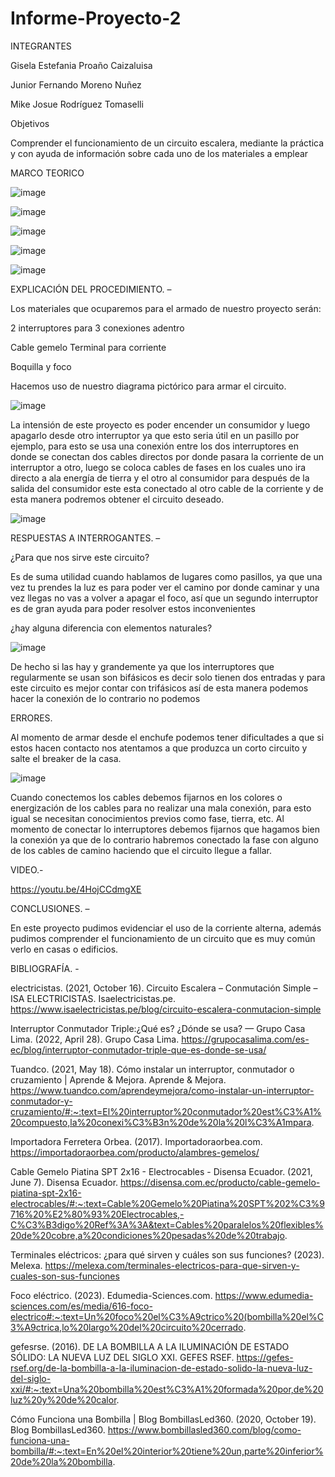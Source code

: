 # Informe-Proyecto-2

INTEGRANTES

Gisela Estefania Proaño Caizaluisa

Junior Fernando Moreno Nuñez

Mike Josue Rodríguez Tomaselli

Objetivos

Comprender el funcionamiento de un circuito escalera, mediante la práctica y con ayuda de información sobre cada uno de los materiales a emplear

MARCO TEORICO

![image](https://user-images.githubusercontent.com/116831534/213510586-5c66adc5-49e7-422e-b448-6c1d0dd1d238.png)

![image](https://user-images.githubusercontent.com/116831534/213510628-15d35be3-f409-4397-90d5-ea402d21d4ec.png)

![image](https://user-images.githubusercontent.com/116831534/213510671-052ae722-16dd-49b2-8b35-34d4c72b0ed3.png)

![image](https://user-images.githubusercontent.com/116831534/213510724-c7f62556-82df-46f3-ad95-39c6aec10637.png)

![image](https://user-images.githubusercontent.com/116831534/213510758-77458123-b757-40b6-9499-08e50fc491cc.png)

EXPLICACIÓN DEL PROCEDIMIENTO. –

Los materiales que ocuparemos para el armado de nuestro proyecto serán:

2 interruptores para  3 conexiones adentro

Cable gemelo Terminal para corriente

Boquilla y foco 

Hacemos uso de nuestro diagrama pictórico para armar el circuito.

![image](https://user-images.githubusercontent.com/116831534/213510999-34f2429f-596f-4fbf-929c-478aa52dde4a.png)

La intensión de este proyecto es poder encender un consumidor y luego apagarlo desde otro interruptor ya que esto seria útil en un pasillo por ejemplo, para esto se usa una conexión entre los dos interruptores en donde se conectan dos cables directos por donde pasara la corriente de un interruptor a otro, luego se coloca cables de fases en los cuales uno ira directo a ala energía de tierra y el otro al consumidor para después de la salida del consumidor este esta conectado al otro cable de la corriente y de esta manera podremos obtener el circuito deseado.

![image](https://user-images.githubusercontent.com/116831534/213513753-532c2e64-d707-4636-a076-dc4e7a199d0b.png)

RESPUESTAS A INTERROGANTES. – 

¿Para que nos sirve este circuito?

Es de suma utilidad cuando hablamos de lugares como pasillos, ya que una vez tu prendes la luz es para poder ver el camino por donde caminar y una vez llegas no vas a volver a apagar el foco, así que un segundo interruptor es de gran ayuda para poder resolver estos inconvenientes 

¿hay alguna diferencia con elementos naturales?

![image](https://user-images.githubusercontent.com/116831534/213512369-82698fae-9006-4543-9e9d-4400c061bb7e.png)

De hecho si las hay y grandemente ya que los interruptores que regularmente se usan son bifásicos es decir solo tienen dos entradas y para este circuito es mejor contar con trifásicos así de esta manera podemos hacer la conexión de lo contrario no podemos

ERRORES.

Al momento de armar desde el enchufe podemos tener dificultades a que si estos hacen contacto nos atentamos a que produzca un corto circuito y salte el breaker de la casa.

![image](https://user-images.githubusercontent.com/116831534/213513805-d607a37f-4eb3-4c90-b82b-20f8081a8792.png)

Cuando conectemos los cables debemos fijarnos en los colores o energización de los cables para no realizar una mala conexión, para esto igual se necesitan conocimientos previos como fase, tierra, etc.
Al momento de conectar lo interruptores debemos fijarnos que hagamos bien la conexión ya que de lo contrario habremos conectado la fase con alguno de los cables de camino haciendo que  el circuito llegue a fallar.

VIDEO.-

https://youtu.be/4HojCCdmgXE

CONCLUSIONES. –

En este proyecto pudimos evidenciar el uso de la corriente alterna, además pudimos comprender el funcionamiento de un circuito que es muy común verlo en casas o edificios.

BIBLIOGRAFÍA. - 

electricistas. (2021, October 16). Circuito Escalera – Conmutación Simple – ISA ELECTRICISTAS. Isaelectricistas.pe. https://www.isaelectricistas.pe/blog/circuito-escalera-conmutacion-simple

Interruptor Conmutador Triple:¿Qué es? ¿Dónde se usa? — Grupo Casa Lima. (2022, April 28). Grupo Casa Lima. https://grupocasalima.com/es-ec/blog/interruptor-conmutador-triple-que-es-donde-se-usa/

Tuandco. (2021, May 18). Cómo instalar un interruptor, conmutador o cruzamiento | Aprende & Mejora. Aprende & Mejora. https://www.tuandco.com/aprendeymejora/como-instalar-un-interruptor-conmutador-y-cruzamiento/#:~:text=El%20interruptor%20conmutador%20est%C3%A1%20compuesto,la%20conexi%C3%B3n%20de%20la%20l%C3%A1mpara.

Importadora Ferretera Orbea. (2017). Importadoraorbea.com. https://importadoraorbea.com/producto/alambres-gemelos/

Cable Gemelo Piatina SPT 2x16 - Electrocables - Disensa Ecuador. (2021, June 7). Disensa Ecuador. https://disensa.com.ec/producto/cable-gemelo-piatina-spt-2x16-electrocables/#:~:text=Cable%20Gemelo%20Piatina%20SPT%202%C3%9716%20%E2%80%93%20Electrocables,-C%C3%B3digo%20Ref%3A%3A&text=Cables%20paralelos%20flexibles%20de%20cobre,a%20condiciones%20pesadas%20de%20trabajo.

Terminales eléctricos: ¿para qué sirven y cuáles son sus funciones? (2023). Melexa. https://melexa.com/terminales-electricos-para-que-sirven-y-cuales-son-sus-funciones

Foco eléctrico. (2023). Edumedia-Sciences.com. https://www.edumedia-sciences.com/es/media/616-foco-electrico#:~:text=Un%20foco%20el%C3%A9ctrico%20(bombilla%20el%C3%A9ctrica,lo%20largo%20del%20circuito%20cerrado.

gefesrse. (2016). DE LA BOMBILLA A LA ILUMINACIÓN DE ESTADO SÓLIDO: LA NUEVA LUZ DEL SIGLO XXI. GEFES RSEF. https://gefes-rsef.org/de-la-bombilla-a-la-iluminacion-de-estado-solido-la-nueva-luz-del-siglo-xxi/#:~:text=Una%20bombilla%20est%C3%A1%20formada%20por,de%20luz%20y%20de%20calor.

Cómo Funciona una Bombilla | Blog BombillasLed360. (2020, October 19). Blog BombillasLed360. https://www.bombillasled360.com/blog/como-funciona-una-bombilla/#:~:text=En%20el%20interior%20tiene%20un,parte%20inferior%20de%20la%20bombilla.
